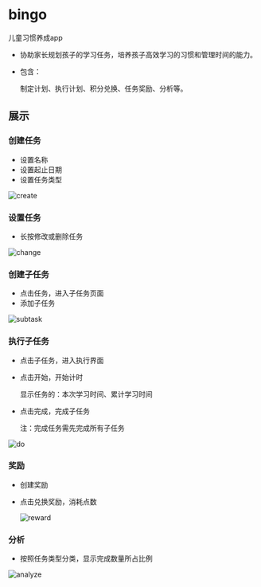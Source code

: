 # bingo

儿童习惯养成app

+ 协助家长规划孩子的学习任务，培养孩子高效学习的习惯和管理时间的能力。

+ 包含：

  制定计划、执行计划、积分兑换、任务奖励、分析等。



## 展示

### 创建任务

+ 设置名称
+ 设置起止日期
+ 设置任务类型

![create](docs/demo/create.gif)

### 设置任务

+ 长按修改或删除任务

![change](docs/demo/change.gif)

### 创建子任务

+ 点击任务，进入子任务页面
+ 添加子任务

![subtask](docs/demo/subtask.gif)

### 执行子任务

+ 点击子任务，进入执行界面

+ 点击开始，开始计时

  显示任务的：本次学习时间、累计学习时间

+ 点击完成，完成子任务

  注：完成任务需先完成所有子任务

![do](docs/demo/do.gif)

### 奖励

+ 创建奖励

+ 点击兑换奖励，消耗点数

  ![reward](docs/demo/reward.gif)

  

  

### 分析

+ 按照任务类型分类，显示完成数量所占比例

![analyze](docs/demo/analyze.png)


